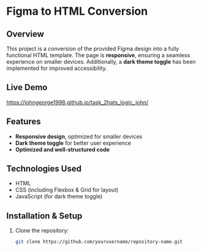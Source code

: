 # Figma to HTML Conversion  

## Overview  
This project is a conversion of the provided Figma design into a fully functional HTML template. The page is **responsive**, ensuring a seamless experience on smaller devices. Additionally, a **dark theme toggle** has been implemented for improved accessibility.  

## Live Demo  
https://johngeorge1998.github.io/task_2hats_logic_john/

## Features  
- **Responsive design**, optimized for smaller devices  
- **Dark theme toggle** for better user experience  
- **Optimized and well-structured code**  

## Technologies Used  
- HTML  
- CSS (including Flexbox & Grid for layout)  
- JavaScript (for dark theme toggle)  

## Installation & Setup  
1. Clone the repository:  
   ```bash
   git clone https://github.com/yourusername/repository-name.git
